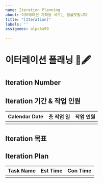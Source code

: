 ```yaml
---
name: Iteration Planning
about: 이터레이션 계획을 세우는 템플릿입니다
title: "[Iteration]"
labels: ''
assignees: alpaka99

---
```


# 이터레이션 플래닝 📅🖋️

## Iteration Number
<!-- 이터레이션 번호를 적어주세요 -->

## Iteration 기간 & 작업 인원
<!-- 이터레이션 기간과 작업 인원을 적어주세요 -->
| Calendar Date | 총 작업 일 | 작업 인원 |
|:--:|:--:|:--:|
| | | |

## Iteration 목표
<!-- 이번 이터레이션의 목표를 적어주세요 -->

## Iteration Plan
<!-- 이번 이터레이션 공수산정을 해주세요 -->
|Task Name| Est Time | Con Time |
|:--:|:--:|:--:|
| | |
